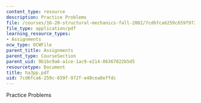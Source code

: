 ```yaml
---
content_type: resource
description: Practice Problems
file: /courses/16-20-structural-mechanics-fall-2002/7cd6fca6259c659f972fe48cea8effdc_ha3pp.pdf
file_type: application/pdf
learning_resource_types:
- Assignments
ocw_type: OCWFile
parent_title: Assignments
parent_type: CourseSection
parent_uid: 9b1bc9a6-a1ce-1ac9-e214-06367022b5d5
resourcetype: Document
title: ha3pp.pdf
uid: 7cd6fca6-259c-659f-972f-e48cea8effdc
---
```

Practice Problems


